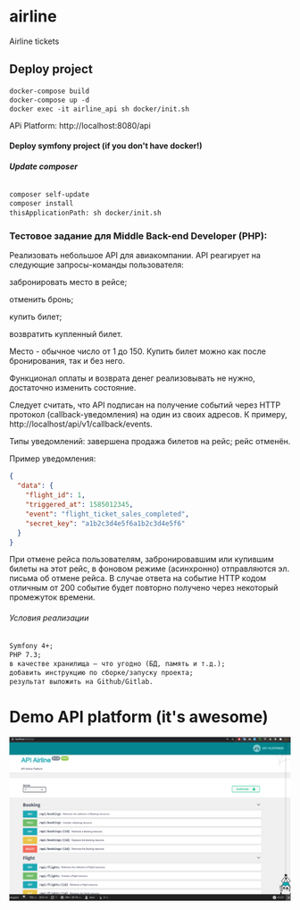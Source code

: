 # airline
Airline tickets

## Deploy project
``` docker
docker-compose build
docker-compose up -d
docker exec -it airline_api sh docker/init.sh
```

APi Platform: http://localhost:8080/api

#### Deploy symfony project (if you don't have docker!)

###### __Update composer__
```bash
composer self-update
composer install
thisApplicationPath: sh docker/init.sh
```

### Тестовое задание для Middle Back-end Developer (PHP):

Реализовать небольшое API для авиакомпании. API реагирует на следующие запросы-команды пользователя:

забронировать место в рейсе;

отменить бронь;

купить билет;

возвратить купленный билет.


Место - обычное число от 1 до 150. Купить билет можно как после бронирования, так и без него.

Функционал оплаты и возврата денег реализовывать не нужно, достаточно изменить состояние.

Следует считать, что API подписан на получение событий через HTTP протокол (callback-уведомления) на один из своих адресов. К примеру, http://localhost/api/v1/callback/events.

Типы уведомлений:
завершена продажа билетов на рейс;
рейс отменён.

Пример уведомления:
```json
{
  "data": {
    "flight_id": 1,
    "triggered_at": 1585012345,
    "event": "flight_ticket_sales_completed",
    "secret_key": "a1b2c3d4e5f6a1b2c3d4e5f6"
  }
}
```
При отмене рейса пользователям, забронировавшим или купившим билеты на этот рейс, в фоновом режиме (асинхронно) отправляются эл. письма об отмене рейса. В случае ответа на событие HTTP кодом отличным от 200 событие будет повторно получено через некоторый промежуток времени.

###### Условия реализации
```text
Symfony 4+;
PHP 7.3;
в качестве хранилища — что угодно (БД, память и т.д.);
добавить инструкцию по сборке/запуску проекта;
результат выложить на Github/Gitlab.
```


# Demo API platform (it's awesome)
<p align="center">
    <img src="https://raw.githubusercontent.com/shamil8/airline/main/public/api-platform.png" alt="VarX image">
</p>